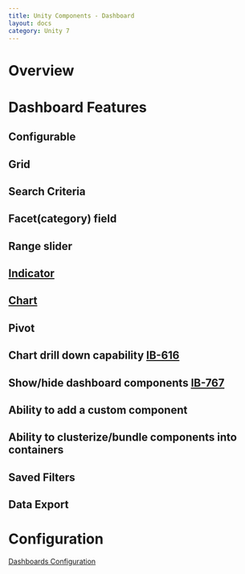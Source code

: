 ```yaml
---
title: Unity Components - Dashboard
layout: docs
category: Unity 7
---
```

# Overview

# Dashboard Features

## Configurable
## Grid
## Search Criteria
## Facet(category) field
## Range slider
## [Indicator](../components/indicator.md) 
## [Chart](../components/chart.md)
## Pivot 
## Chart drill down capability [IB-616](https://jira.intellective.com/browse/IB-616)
## Show/hide dashboard components [IB-767](https://jira.intellective.com/browse/IB-767)
## Ability to add a custom component 
## Ability to clusterize/bundle components into containers 
## Saved Filters 
## Data Export 

# Configuration

[Dashboards Configuration](../configuration/dashboards.md)
